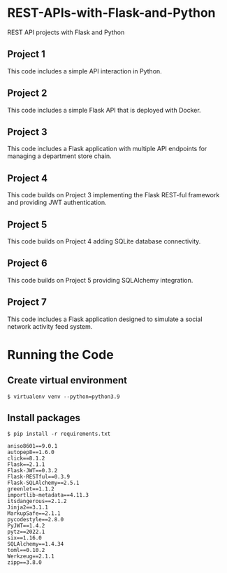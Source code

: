 # REST-APIs-with-Flask-and-Python
REST API projects with Flask and Python

## Project 1
This code includes a simple API interaction in Python.

## Project 2
This code includes a simple Flask API that is deployed with Docker.

## Project 3
This code includes a Flask application with multiple API endpoints for managing a department store chain.

## Project 4
This code builds on Project 3 implementing the Flask REST-ful framework and providing JWT authentication.

## Project 5
This code builds on Project 4 adding SQLite database connectivity.

## Project 6
This code builds on Project 5 providing SQLAlchemy integration.

## Project 7
This code includes a Flask application designed to simulate a social network activity feed system.

# Running the Code

## Create virtual environment
`$ virtualenv venv --python=python3.9`

## Install packages
`$ pip install -r requirements.txt`
```
aniso8601==9.0.1
autopep8==1.6.0
click==8.1.2
Flask==2.1.1
Flask-JWT==0.3.2
Flask-RESTful==0.3.9
Flask-SQLAlchemy==2.5.1
greenlet==1.1.2
importlib-metadata==4.11.3
itsdangerous==2.1.2
Jinja2==3.1.1
MarkupSafe==2.1.1
pycodestyle==2.8.0
PyJWT==1.4.2
pytz==2022.1
six==1.16.0
SQLAlchemy==1.4.34
toml==0.10.2
Werkzeug==2.1.1
zipp==3.8.0
```
